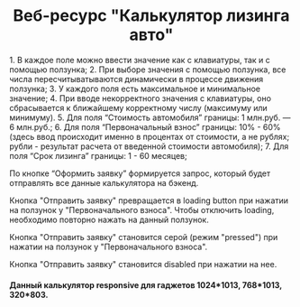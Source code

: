 
<h1 align="center" target="_blank"> Веб-ресурс "Калькулятор лизинга авто"</h1> 

<p>
1. В каждое поле можно ввести значение как с клавиатуры, так и с помощью ползунка;
2. При выборе значения с помощью ползунка, все числа пересчитыватываются динамически в процессе движения ползунка;
3. У каждого поля есть максимальное и минимальное значение;
4. При вводе некорректного значения с клавиатуры, оно сбрасывается к ближайшему корректному числу (максимуму или минимуму).
5. Для поля “Стоимость автомобиля” границы: 1 млн.руб. — 6 млн.руб.;
6. Для поля “Первоначальный взнос” границы: 10% - 60% (здесь ввод происходит именно в процентах от стоимости, а не рублях; рубли - результат расчета от введенной стоимости автомобиля);
7. Для поля “Срок лизинга” границы: 1 - 60 месяцев;
</p>

<p>
По кнопке “Оформить заявку” формируется запрос, который будет отправлять все данные калькулятора на бэкенд.
</p>

<p>
Кнопка "Отправить заявку" превращается в loading button при нажатии на ползунок у "Первоначального взноса". Чтобы отключить loading, необходимо повторно нажать на данный ползунок.
</p>

<p>
Кнопка "Отправить заявку" становится серой (режим "pressed") при нажатии на ползунок у "Первоначального взноса".
</p>

<p>
Кнопка "Отправить заявку" становится disabled  при нажатии на нее.
</p>

<h4>
Данный калькулятор responsive для гаджетов 1024*1013, 768*1013, 320*803.
</h4>
